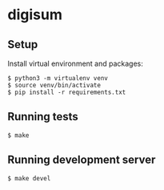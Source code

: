 # digisum

## Setup

Install virtual environment and packages:
```
$ python3 -m virtualenv venv
$ source venv/bin/activate
$ pip install -r requirements.txt
```

## Running tests
```
$ make
```

## Running development server
```
$ make devel
```

